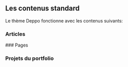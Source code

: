 ## Les contenus standard

Le thème Deppo fonctionne avec les contenus suivants:

### Articles

### Pages

### Projets du portfolio